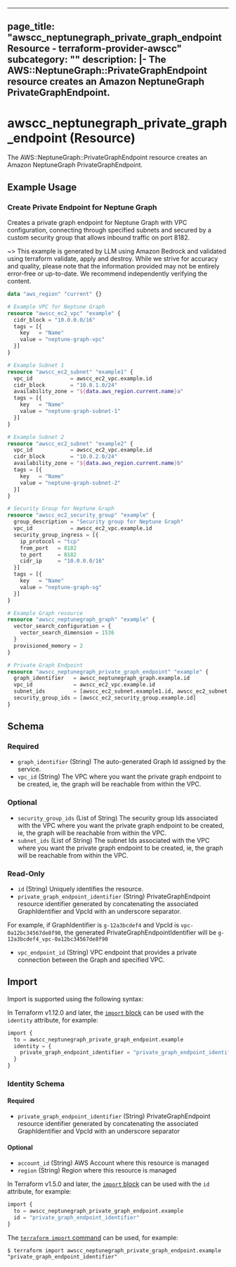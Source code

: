
---
page_title: "awscc_neptunegraph_private_graph_endpoint Resource - terraform-provider-awscc"
subcategory: ""
description: |-
  The AWS::NeptuneGraph::PrivateGraphEndpoint resource creates an Amazon NeptuneGraph PrivateGraphEndpoint.
---

# awscc_neptunegraph_private_graph_endpoint (Resource)

The AWS::NeptuneGraph::PrivateGraphEndpoint resource creates an Amazon NeptuneGraph PrivateGraphEndpoint.

## Example Usage

### Create Private Endpoint for Neptune Graph

Creates a private graph endpoint for Neptune Graph with VPC configuration, connecting through specified subnets and secured by a custom security group that allows inbound traffic on port 8182.

~> This example is generated by LLM using Amazon Bedrock and validated using terraform validate, apply and destroy. While we strive for accuracy and quality, please note that the information provided may not be entirely error-free or up-to-date. We recommend independently verifying the content.

```terraform
data "aws_region" "current" {}

# Example VPC for Neptune Graph
resource "awscc_ec2_vpc" "example" {
  cidr_block = "10.0.0.0/16"
  tags = [{
    key   = "Name"
    value = "neptune-graph-vpc"
  }]
}

# Example Subnet 1
resource "awscc_ec2_subnet" "example1" {
  vpc_id            = awscc_ec2_vpc.example.id
  cidr_block        = "10.0.1.0/24"
  availability_zone = "${data.aws_region.current.name}a"
  tags = [{
    key   = "Name"
    value = "neptune-graph-subnet-1"
  }]
}

# Example Subnet 2
resource "awscc_ec2_subnet" "example2" {
  vpc_id            = awscc_ec2_vpc.example.id
  cidr_block        = "10.0.2.0/24"
  availability_zone = "${data.aws_region.current.name}b"
  tags = [{
    key   = "Name"
    value = "neptune-graph-subnet-2"
  }]
}

# Security Group for Neptune Graph
resource "awscc_ec2_security_group" "example" {
  group_description = "Security group for Neptune Graph"
  vpc_id            = awscc_ec2_vpc.example.id
  security_group_ingress = [{
    ip_protocol = "tcp"
    from_port   = 8182
    to_port     = 8182
    cidr_ip     = "10.0.0.0/16"
  }]
  tags = [{
    key   = "Name"
    value = "neptune-graph-sg"
  }]
}

# Example Graph resource
resource "awscc_neptunegraph_graph" "example" {
  vector_search_configuration = {
    vector_search_dimension = 1536
  }
  provisioned_memory = 2
}

# Private Graph Endpoint
resource "awscc_neptunegraph_private_graph_endpoint" "example" {
  graph_identifier   = awscc_neptunegraph_graph.example.id
  vpc_id             = awscc_ec2_vpc.example.id
  subnet_ids         = [awscc_ec2_subnet.example1.id, awscc_ec2_subnet.example2.id]
  security_group_ids = [awscc_ec2_security_group.example.id]
}
```

<!-- schema generated by tfplugindocs -->
## Schema

### Required

- `graph_identifier` (String) The auto-generated Graph Id assigned by the service.
- `vpc_id` (String) The VPC where you want the private graph endpoint to be created, ie, the graph will be reachable from within the VPC.

### Optional

- `security_group_ids` (List of String) The security group Ids associated with the VPC where you want the private graph endpoint to be created, ie, the graph will be reachable from within the VPC.
- `subnet_ids` (List of String) The subnet Ids associated with the VPC where you want the private graph endpoint to be created, ie, the graph will be reachable from within the VPC.

### Read-Only

- `id` (String) Uniquely identifies the resource.
- `private_graph_endpoint_identifier` (String) PrivateGraphEndpoint resource identifier generated by concatenating the associated GraphIdentifier and VpcId with an underscore separator.

 For example, if GraphIdentifier is `g-12a3bcdef4` and VpcId is `vpc-0a12bc34567de8f90`, the generated PrivateGraphEndpointIdentifier will be `g-12a3bcdef4_vpc-0a12bc34567de8f90`
- `vpc_endpoint_id` (String) VPC endpoint that provides a private connection between the Graph and specified VPC.

## Import

Import is supported using the following syntax:

In Terraform v1.12.0 and later, the [`import` block](https://developer.hashicorp.com/terraform/language/import) can be used with the `identity` attribute, for example:

```terraform
import {
  to = awscc_neptunegraph_private_graph_endpoint.example
  identity = {
    private_graph_endpoint_identifier = "private_graph_endpoint_identifier"
  }
}
```

<!-- schema generated by tfplugindocs -->
### Identity Schema

#### Required

- `private_graph_endpoint_identifier` (String) PrivateGraphEndpoint resource identifier generated by concatenating the associated GraphIdentifier and VpcId with an underscore separator

#### Optional

- `account_id` (String) AWS Account where this resource is managed
- `region` (String) Region where this resource is managed

In Terraform v1.5.0 and later, the [`import` block](https://developer.hashicorp.com/terraform/language/import) can be used with the `id` attribute, for example:

```terraform
import {
  to = awscc_neptunegraph_private_graph_endpoint.example
  id = "private_graph_endpoint_identifier"
}
```

The [`terraform import` command](https://developer.hashicorp.com/terraform/cli/commands/import) can be used, for example:

```shell
$ terraform import awscc_neptunegraph_private_graph_endpoint.example "private_graph_endpoint_identifier"
```
